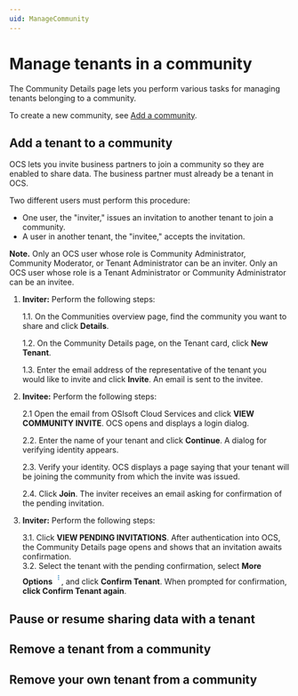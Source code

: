 ```yaml
---
uid: ManageCommunity
---
```


# Manage tenants in a community

The Community Details page lets you perform various tasks for managing tenants belonging to a community.

To create a new community, see [Add a community](xref:AddCommunity).

## Add a tenant to a community

OCS lets you invite business partners to join a community so they are enabled to share data. The business partner must already be a tenant in OCS.

Two different users must perform this procedure:

- One user, the "inviter," issues an invitation to another tenant to join a community.
- A user in another tenant, the "invitee," accepts the invitation.

**Note.** Only an OCS user whose role is Community Administrator, Community Moderator, or Tenant Administrator can be an inviter. Only an OCS user whose role is a Tenant Administrator or Community Administrator can be an invitee.  

1. **Inviter:** Perform the following steps:

   1.1. On the Communities overview page, find the community you want to share and click **Details**.

   1.2. On the Community Details page, on the Tenant card, click **New Tenant**.

   1.3. Enter the email address of the representative of the tenant you would like to invite and click **Invite**. An email is sent to the invitee.
2. **Invitee:** Perform the following steps:

   2.1 Open the email from OSIsoft Cloud Services and click **VIEW COMMUNITY INVITE**. OCS opens and displays a login dialog.

   2.2. Enter the name of your tenant and click **Continue**. A dialog for verifying identity appears.

   2.3. Verify your identity. OCS displays a page saying that your tenant will be joining the community from which the invite was issued.

   2.4. Click **Join**. The inviter receives an email asking for confirmation of the pending invitation.
3. **Inviter:** Perform the following steps:

   3.1. Click **VIEW PENDING INVITATIONS**. After authentication into OCS, the Community Details page opens and shows that an invitation awaits confirmation.  
   3.2. Select the tenant with the pending confirmation, select **More Options** ![More Options](..\images\more-options-wite-background.png "More Options"), and click **Confirm Tenant**. When prompted for confirmation, **click Confirm Tenant again**.

## Pause or resume sharing data with a tenant

## Remove a tenant from a community

## Remove your own tenant from a community
